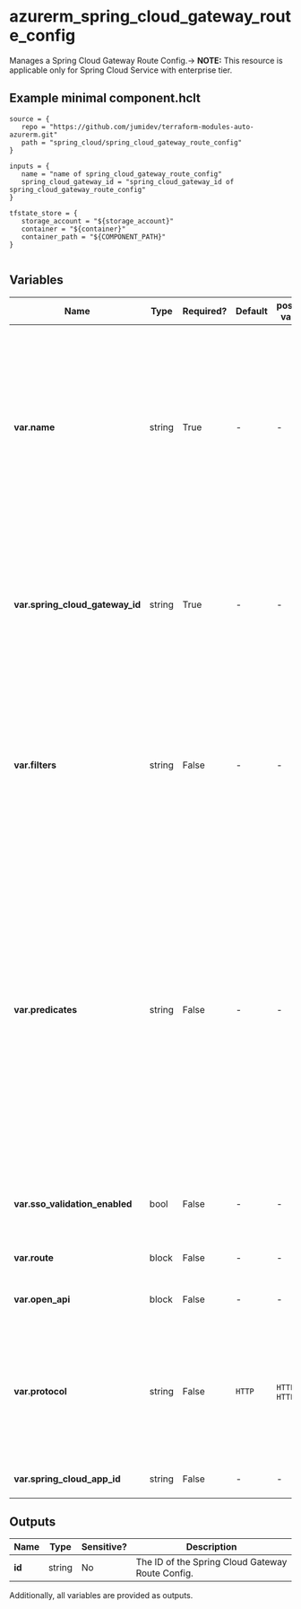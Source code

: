 # azurerm_spring_cloud_gateway_route_config

Manages a Spring Cloud Gateway Route Config.-> **NOTE:** This resource is applicable only for Spring Cloud Service with enterprise tier.

## Example minimal component.hclt

```hcl
source = {
   repo = "https://github.com/jumidev/terraform-modules-auto-azurerm.git" 
   path = "spring_cloud/spring_cloud_gateway_route_config" 
}

inputs = {
   name = "name of spring_cloud_gateway_route_config" 
   spring_cloud_gateway_id = "spring_cloud_gateway_id of spring_cloud_gateway_route_config" 
}

tfstate_store = {
   storage_account = "${storage_account}" 
   container = "${container}" 
   container_path = "${COMPONENT_PATH}" 
}


```

## Variables

| Name | Type | Required? |  Default  |  possible values |  Description |
| ---- | ---- | --------- |  ----------- | ----------- | ----------- |
| **var.name** | string | True | -  |  -  |  The name which should be used for this Spring Cloud Gateway Route Config. Changing this forces a new Spring Cloud Gateway Route Config to be created. | 
| **var.spring_cloud_gateway_id** | string | True | -  |  -  |  The ID of the Spring Cloud Gateway. Changing this forces a new Spring Cloud Gateway Route Config to be created. | 
| **var.filters** | string | False | -  |  -  |  Specifies a list of filters which are used to modify the request before sending it to the target endpoint, or the received response in app level. | 
| **var.predicates** | string | False | -  |  -  |  Specifies a list of conditions to evaluate a route for each request in app level. Each predicate may be evaluated against request headers and parameter values. All of the predicates associated with a route must evaluate to true for the route to be matched to the request. | 
| **var.sso_validation_enabled** | bool | False | -  |  -  |  Should the sso validation be enabled in app level? | 
| **var.route** | block | False | -  |  -  |  One or more `route` blocks. | 
| **var.open_api** | block | False | -  |  -  |  One or more `open_api` blocks. | 
| **var.protocol** | string | False | `HTTP`  |  `HTTP`, `HTTPS`  |  Specifies the protocol of routed Spring Cloud App. Allowed values are `HTTP` and `HTTPS`. Defaults to `HTTP`. | 
| **var.spring_cloud_app_id** | string | False | -  |  -  |  The ID of the Spring Cloud App. | 



## Outputs

| Name | Type | Sensitive? | Description |
| ---- | ---- | --------- | --------- |
| **id** | string | No  | The ID of the Spring Cloud Gateway Route Config. | 

Additionally, all variables are provided as outputs.
